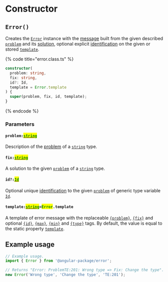 # Constructor

## `Error()`

Creates the [`Error`](broken-reference) instance with the [message](../commonerror/accessors/get-message.md) built from the given described [`problem`](constructor.md#problem-string) and its [solution](constructor.md#fix-string), optional explicit [identification](constructor.md#id-id) on the given or stored [`template`](constructor.md#template-string-error.template).

{% code title="error.class.ts" %}
```typescript
constructor(
  problem: string,
  fix: string,
  id?: Id,
  template = Error.template
) {
  super(problem, fix, id, template);
}
```
{% endcode %}

### Parameters

#### `problem:`[<mark style="color:green;">`string`</mark>](https://developer.mozilla.org/en-US/docs/Web/JavaScript/Reference/Global\_Objects/String)

Description of the [problem](../getting-started/basic-concepts.md#problem) of a [`string`](https://developer.mozilla.org/en-US/docs/Web/JavaScript/Reference/Global\_Objects/String) type.

#### `fix:`[<mark style="color:green;">`string`</mark>](https://developer.mozilla.org/en-US/docs/Web/JavaScript/Reference/Global\_Objects/String)

A solution to the given [`problem`](constructor.md#problem-string) of a [`string`](https://developer.mozilla.org/en-US/docs/Web/JavaScript/Reference/Global\_Objects/String) type.

#### `id?:`[<mark style="color:green;">`Id`</mark>](generic-type-variables.md#wrap-opening)

Optional unique [identification](../getting-started/basic-concepts.md#identification) to the given [`problem`](constructor.md#problem-string) of generic type variable [`Id`](../commonerror/generic-type-variables.md#commonerror-less-than-id-greater-than).

#### `template:`[<mark style="color:green;">`string`</mark>](https://developer.mozilla.org/en-US/docs/Web/JavaScript/Reference/Global\_Objects/String)`=`<mark style="color:green;">`Error`</mark>`.template`

A template of error message with the replaceable [`{problem}`](../commonerror/properties/static-template.md#problem), [`{fix}`](../commonerror/properties/static-template.md#fix) and optional [`{id}`](../commonerror/properties/static-template.md#id), [`{max}`](../commonerror/properties/static-template.md#max), [`{min}`](../commonerror/properties/static-template.md#min) and [`{type}`](../commonerror/properties/static-template.md#type) tags. By default, the value is equal to the static property [`template`](../commonerror/properties/static-template.md).

## Example usage

```typescript
// Example usage.
import { Error } from '@angular-package/error';

// Returns "Error: ProblemTE:201: Wrong type => Fix: Change the type".
new Error('Wrong type', 'Change the type', 'TE:201');
```

